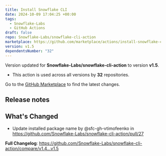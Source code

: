 ```yaml
---
title: Install Snowflake CLI
date: 2024-10-09 17:04:25 +00:00
tags:
  - Snowflake-Labs
  - GitHub Actions
draft: false
repo: Snowflake-Labs/snowflake-cli-action
marketplace: https://github.com/marketplace/actions/install-snowflake-cli
version: v1.5
dependentsNumber: "32"
---
```



Version updated for **Snowflake-Labs/snowflake-cli-action** to version **v1.5**.
- This action is used across all versions by **32** repositories.

Go to the [GitHub Marketplace](https://github.com/marketplace/actions/install-snowflake-cli) to find the latest changes.

## Release notes

## What's Changed
* Update installed package name by @sfc-gh-vtimofeenko in https://github.com/Snowflake-Labs/snowflake-cli-action/pull/27


**Full Changelog**: https://github.com/Snowflake-Labs/snowflake-cli-action/compare/v1.4...v1.5
